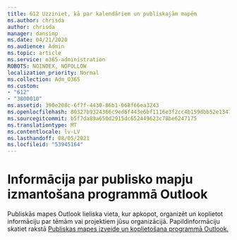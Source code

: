 ```yaml
---
title: 612 Uzziniet, kā par kalendāriem un publiskajām mapēm
ms.author: chrisda
author: chrisda
manager: dansimp
ms.date: 04/21/2020
ms.audience: Admin
ms.topic: article
ms.service: o365-administration
ROBOTS: NOINDEX, NOFOLLOW
localization_priority: Normal
ms.collection: Adm_O365
ms.custom:
- "612"
- "3800010"
ms.assetid: 390e208c-6f7f-4430-86b1-068f66ea3243
ms.openlocfilehash: 80327b9324366c9ed6f443e6bf1116e3f2cc4b159dbb52e1347073e82273b93c
ms.sourcegitcommit: b5f7da89a650d2915dc652449623c78be6247175
ms.translationtype: MT
ms.contentlocale: lv-LV
ms.lasthandoff: 08/05/2021
ms.locfileid: "53945164"
---
```

# <a name="learn-about-using-public-folders-in-outlook"></a>Informācija par publisko mapju izmantošana programmā Outlook

Publiskās mapes Outlook lieliska vieta, kur apkopot, organizēt un koplietot informāciju par tēmām vai projektiem jūsu organizācijā. Papildinformāciju skatiet rakstā [Publiskas mapes izveide un koplietošana programmā Outlook.](https://support.office.com/article/a2835011-d524-4a5c-a207-05c159bb2a97)
